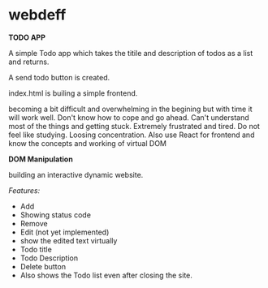 # webdeff

**TODO APP**

A simple Todo app which takes the titile and description of todos as a list and returns.

A send todo button is created.

index.html is builing a simple frontend.

becoming a bit difficult and overwhelming in the begining but with time it will work well. 
Don't know how to cope and go ahead. Can't understand most of the things and getting stuck.
Extremely frustrated and tired. 
Do not feel like studying. 
Loosing concentration. 
Also use React for frontend and know the concepts and working of virtual DOM


**DOM Manipulation** 

building an interactive dynamic website.

*Features:*

* Add
* Showing status code
* Remove
* Edit (not yet implemented)
* show the edited text virtually 
* Todo title
* Todo Description
* Delete button
* Also shows the Todo list even after closing the site.
